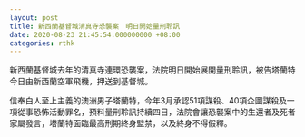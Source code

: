```yaml
---
layout: post
title: 新西蘭基督城清真寺恐襲案　明日開始量刑聆訊
date: 2020-08-23 21:45:54.000000000 +08:00
categories: rthk
---
```


新西蘭基督城去年的清真寺連環恐襲案，法院明日開始展開量刑聆訊，被告塔蘭特今日由新西蘭空軍飛機，押送到基督城。

信奉白人至上主義的澳洲男子塔蘭特，今年3月承認51項謀殺、40項企圖謀殺及一項從事恐怖活動罪名，預料量刑聆訊持續四日，法院會讓恐襲案中的生還者及死者家屬發言，塔蘭特面臨最高刑期終身監禁，以及終身不得假釋。
